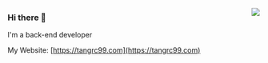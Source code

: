 
<a href="https://tangrc99.com/" target="_blank"><img align="right" src="https://github-readme-stats.vercel.app/api?username=tangrc99&show_icons=true&count_private=false&theme=vue-dark" /></a>

### Hi there 👋

I'm a back-end developer

My Website: [https://tangrc99.com](https://tangrc99.com)
